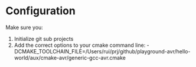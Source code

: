 # Configuration

Make sure you:
1. Initialize git sub projects
2. Add the correct options to your cmake command line:
        -DCMAKE_TOOLCHAIN_FILE=/Users/rui/prj/github/playground-avr/hello-world/aux/cmake-avr/generic-gcc-avr.cmake